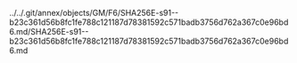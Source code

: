 ../../.git/annex/objects/GM/F6/SHA256E-s91--b23c361d56b8fc1fe788c121187d78381592c571badb3756d762a367c0e96bd6.md/SHA256E-s91--b23c361d56b8fc1fe788c121187d78381592c571badb3756d762a367c0e96bd6.md